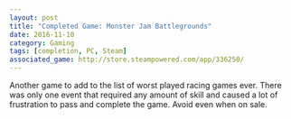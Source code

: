 ```yaml
---
layout: post
title: "Completed Game: Monster Jam Battlegrounds"
date: 2016-11-10
category: Gaming
tags: [completion, PC, Steam]
associated_game: http://store.steampowered.com/app/336250/
---
```


Another game to add to the list of worst played racing games ever.
There was only one event that required any amount of skill and caused a lot of frustration to pass and complete the game.
Avoid even when on sale.